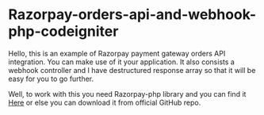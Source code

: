 # Razorpay-orders-api-and-webhook-php-codeigniter
Hello, this is an example of Razorpay payment gateway orders API integration. You can make use of it your application. It also consists a webhook controller and I have destructured response array so that it will be easy for you to go further.

Well, to work with this you need Razorpay-php library and you can find it [Here](https://github.com/maroof-azheem/Razorpay-orders-api-and-webhook-php-codeigniter/tree/main/application/libraries.)  or else you can download it from official GitHub repo.
